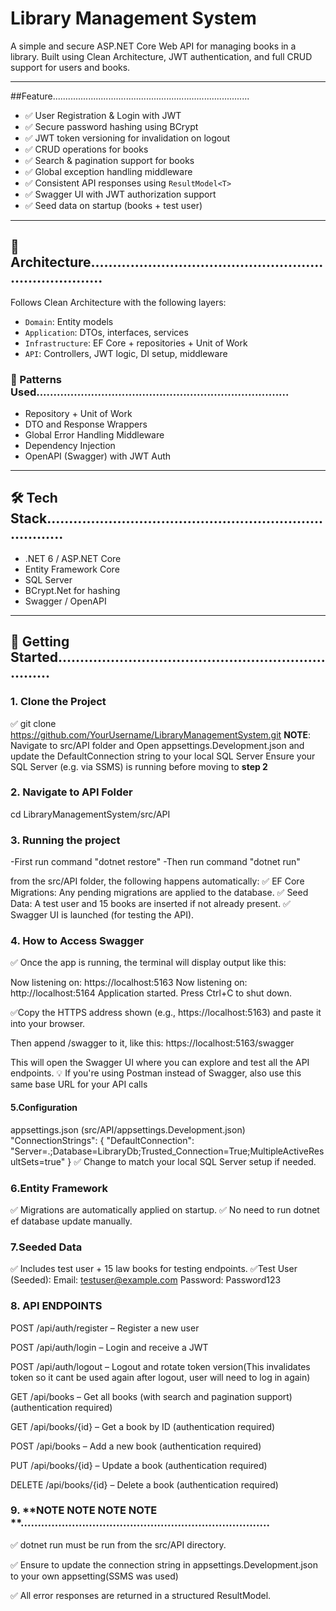 # Library Management System

A simple and secure ASP.NET Core Web API for managing books in a library. Built using Clean Architecture, JWT authentication, and full CRUD support for users and books.

---

##Feature..............................................................................

- ✅ User Registration & Login with JWT
- ✅ Secure password hashing using BCrypt
- ✅ JWT token versioning for invalidation on logout
- ✅ CRUD operations for books
- ✅ Search & pagination support for books
- ✅ Global exception handling middleware
- ✅ Consistent API responses using `ResultModel<T>`
- ✅ Swagger UI with JWT authorization support
- ✅ Seed data on startup (books + test user)

---

## 🧱 Architecture..........................................................................

Follows Clean Architecture with the following layers:

- `Domain`: Entity models
- `Application`: DTOs, interfaces, services
- `Infrastructure`: EF Core + repositories + Unit of Work
- `API`: Controllers, JWT logic, DI setup, middleware

### 🧩 Patterns Used..........................................................................

- Repository + Unit of Work
- DTO and Response Wrappers
- Global Error Handling Middleware
- Dependency Injection
- OpenAPI (Swagger) with JWT Auth

---

## 🛠 Tech Stack...........................................................................

- .NET 6 / ASP.NET Core
- Entity Framework Core
- SQL Server
- BCrypt.Net for hashing
- Swagger / OpenAPI

---

## 🚀 Getting Started......................................................................

### 1. **Clone the Project**
 ✅ git clone https://github.com/YourUsername/LibraryManagementSystem.git
 **NOTE**: Navigate to src/API folder and Open appsettings.Development.json and update the DefaultConnection string to your local SQL Server
        Ensure your SQL Server (e.g. via SSMS) is running before moving to **step 2**
        
### 2. **Navigate to API Folder**
cd LibraryManagementSystem/src/API

### 3. **Running the project**
  -First run command "dotnet restore"
  -Then run command "dotnet run"

from the src/API folder, the following happens automatically:
✅ EF Core Migrations: Any pending migrations are applied to the database.
✅ Seed Data: A test user and 15 books are inserted if not already present.
✅ Swagger UI is launched (for testing the API).

### 4.  **How to Access Swagger**
✅ Once the app is running, the terminal will display output like this:

Now listening on: https://localhost:5163
Now listening on: http://localhost:5164
Application started. Press Ctrl+C to shut down.

✅Copy the HTTPS address shown (e.g., https://localhost:5163) and paste it into your browser.

Then append /swagger to it, like this:
https://localhost:5163/swagger

This will open the Swagger UI where you can explore and test all the API endpoints.
💡 If you're using Postman instead of Swagger, also use this same base URL for your API calls

#### 5.**Configuration**
appsettings.json (src/API/appsettings.Development.json)
"ConnectionStrings": {
  "DefaultConnection": "Server=.;Database=LibraryDb;Trusted_Connection=True;MultipleActiveResultSets=true"
}
✅ Change to match your local SQL Server setup if needed.

### 6.**Entity Framework**
✅ Migrations are automatically applied on startup.
✅ No need to run dotnet ef database update manually.

### 7.**Seeded Data**
✅ Includes test user + 15 law books for testing endpoints.
✅Test User (Seeded):
Email: testuser@example.com
Password: Password123

### 8. API ENDPOINTS 
POST /api/auth/register – Register a new user

POST /api/auth/login – Login and receive a JWT

POST /api/auth/logout – Logout and rotate token version(This invalidates token so it cant be used again after logout, user will need to log in again)

GET /api/books – Get all books (with search and pagination support) (authentication required)

GET /api/books/{id} – Get a book by ID (authentication required)

POST /api/books – Add a new book (authentication required)

PUT /api/books/{id} – Update a book (authentication required)

DELETE /api/books/{id} – Delete a book (authentication required)


### 9. **NOTE NOTE NOTE NOTE **.........................................................................
✅ dotnet run must be run from the src/API directory.

✅ Ensure to update the connection string in appsettings.Development.json to your own appsetting(SSMS was used)

✅ All error responses are returned in a structured ResultModel<T>.









